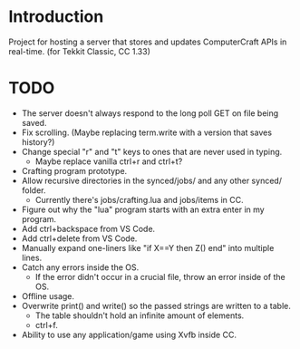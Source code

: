 # Introduction
Project for hosting a server that stores and updates ComputerCraft APIs in real-time. (for Tekkit Classic, CC 1.33)

# TODO

* The server doesn't always respond to the long poll GET on file being saved.
* Fix scrolling. (Maybe replacing term.write with a version that saves history?)
* Change special "r" and "t" keys to ones that are never used in typing.
	* Maybe replace vanilla ctrl+r and ctrl+t?
* Crafting program prototype.
* Allow recursive directories in the synced/jobs/ and any other synced/ folder.
	* Currently there's jobs/crafting.lua and jobs/items in CC.
* Figure out why the "lua" program starts with an extra enter in my program.
* Add ctrl+backspace from VS Code.
* Add ctrl+delete from VS Code.
* Manually expand one-liners like "if X==Y then Z() end" into multiple lines.
* Catch any errors inside the OS.
	* If the error didn't occur in a crucial file, throw an error inside of the OS.
* Offline usage.
* Overwrite print() and write() so the passed strings are written to a table.
    * The table shouldn't hold an infinite amount of elements.
    * ctrl+f.
* Ability to use any application/game using Xvfb inside CC.
